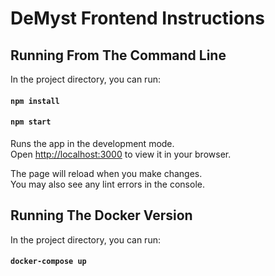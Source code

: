 # DeMyst Frontend Instructions

## Running From The Command Line

In the project directory, you can run:

#### `npm install`
#### `npm start`

Runs the app in the development mode.\
Open [http://localhost:3000](http://localhost:3000) to view it in your browser.

The page will reload when you make changes.\
You may also see any lint errors in the console.

## Running The Docker Version

In the project directory, you can run:

#### `docker-compose up`
